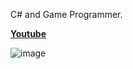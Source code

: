  C# and Game Programmer.   

 <b><a href=https://youtube.shlife.dev>Youtube</a></b>



![image](https://github.com/user-attachments/assets/349714ab-185d-42be-a967-819921cce8a6)

